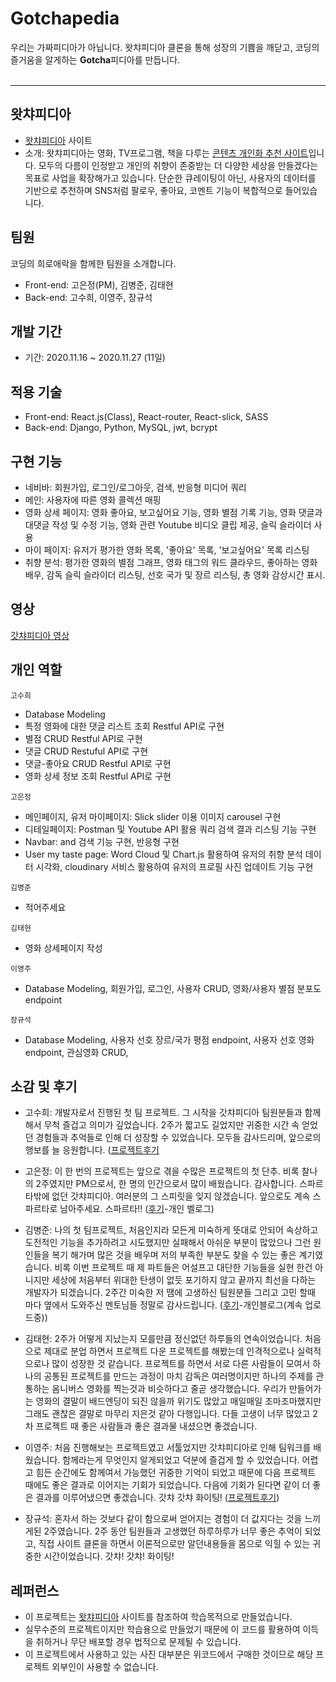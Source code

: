# Gotchapedia

우리는 가짜피디아가 아닙니다. 왓챠피디아 클론을 통해 성장의 기쁨을 깨닫고, 코딩의 즐거움을 알게하는 **Gotcha**피디아를 만듭니다.
<br><br>
 
---

## 왓챠피디아
- [왓챠피디아](https://pedia.watcha.com/ko-KR/) 사이트
- 소개: 왓챠피디아는 영화, TV프로그램, 책을 다루는 <u>콘텐츠 개인화 추천 사이트</u>입니다. 모두의 다름이 인정받고 개인의 취향이 존중받는 더 다양한 세상을 만들겠다는 목표로 사업을 확장해가고 있습니다. 단순한 큐레이팅이 아닌, 사용자의 데이터를 기반으로 추천하며 SNS처럼 팔로우, 좋아요, 코멘트 기능이 복합적으로 들어있습니다. 

## 팀원
코딩의 희로애락을 함께한 팀원을 소개합니다.
- Front-end: 고은정(PM), 김병준, 김태현
- Back-end: 고수희, 이영주, 장규석

## 개발 기간
- 기간: 2020.11.16 ~ 2020.11.27 (11일)

## 적용 기술
- Front-end: React.js(Class), React-router, React-slick, SASS
- Back-end: Django, Python, MySQL, jwt, bcrypt

## 구현 기능
- 네비바: 회원가입, 로그인/로그아웃, 검색, 반응형 미디어 쿼리
- 메인: 사용자에 따른 영화 콜렉션 매핑
- 영화 상세 페이지: 영화 좋아요, 보고싶어요 기능, 영화 별점 기록 기능, 영화 댓글과 대댓글 작성 및 수정 기능, 영화 관련 Youtube 비디오 클립 제공, 슬릭 슬라이더 사용
- 마이 페이지: 유저가 평가한 영화 목록, '좋아요' 목록, '보고싶어요' 목록 리스팅
- 취향 분석: 평가한 영화의 별점 그래프, 영화 태그의 워드 클라우드, 좋아하는 영화 배우, 감독 슬릭 슬라이더 리스팅, 선호 국가 및 장르 리스팅, 총 영화 감상시간 표시.

## 영상
[갓챠피디아 영상](https://youtu.be/ZEJkyEPUxqU)

## 개인 역할
`고수희`
- Database Modeling
- 특정 영화에 대한 댓글 리스트 조회 Restful API로 구현
- 별점 CRUD Restful API로 구현  
- 댓글 CRUD Restuful API로 구현
- 댓글-좋아요 CRUD Restful API로 구현 
- 영화 상세 정보 조회 Restful API로 구현

`고은정`
- 메인페이지, 유저 마이페이지: Slick slider 이용 이미지 carousel 구현
- 디테일페이지: Postman 및 Youtube API 활용 쿼리 검색 결과 리스팅 기능 구현
- Navbar: and 검색 기능 구현, 반응형 구현
- User my taste page: Word Cloud 및 Chart.js 활용하여 유저의 취향 분석 데이터 시각화, cloudinary 서비스 활용하여 유저의 프로필 사진 업데이트 기능 구현 

`김병준`
- 적어주세요

`김태현`
- 영화 상세페이지 작성

`이영주`
- Database Modeling, 회원가입, 로그인, 사용자 CRUD, 영화/사용자 별점 분포도 endpoint

`장규석`
- Database Modeling, 사용자 선호 장르/국가 평점 endpoint, 사용자 선호 영화 endpoint, 관심영화 CRUD,  

## 소감 및 후기
- 고수희: 개발자로서 진행된 첫 팀 프로젝트. 그 시작을 갓챠피디아 팀원분들과 함께해서 무척 즐겁고 의미가 깊었습니다. 2주가 짧고도 길었지만 귀중한 시간 속 얻었던 경험들과 추억들로 인해 더 성장할 수 있었습니다.
모두들 감사드리며, 앞으로의 행보를 늘 응원합니다.  ([프로젝트후기](https://suheego.github.io/projects/project-gotchapedia-review-1)

- 고은정: 이 한 번의 프로젝트는 앞으로 겪을 수많은 프로젝트의 첫 단추. 비록 찰나의 2주였지만 PM으로서, 한 명의 인간으로서 많이 배웠습니다. 감사합니다. 스파르타밖에 없던 갓챠피디아. 여러분의 그 스피릿을 잊지 않겠습니다. 앞으로도 계속 스파르타로 남아주세요. 스파르타!! ([후기](https://업로드후수정.com)-개인 벨로그)

- 김병준: 나의 첫 팀프로젝트, 처음인지라 모든게 미숙하게 뜻대로 안되어 속상하고 도전적인 기능을 추가하려고 시도했지만 실패해서 아쉬운 부분이 많았으나 그런 원인들을 복기 해가며 많은 것을 배우며 저의 부족한 부분도 찾을 수 있는 좋은 계기였습니다. 비록 이번 프로젝트 때 제 파트들은 어설프고 대단한 기능들을 실현 한건 아니지만 세상에 처음부터 위대한 탄생이 없듯 포기하지 않고 끝까지 최선을 다하는 개발자가 되겠습니다. 2주간 미숙한 저 땜에 고생하신 팀원분들 그리고 고민 할때 마다 옆에서 도와주신 멘토님들 정말로 감사드립니다. ([후기](https://velog.io/@kingdavid1108)-개인블로그(계속 업로드중)) 

- 김태현: 2주가 어떻게 지났는지 모를만큼 정신없던 하루들의 연속이었습니다. 처음으로 제대로 분업 하면서 프로젝트 다운 프로젝트를 해봤는데 인격적으로나 실력적으로나 많이 성장한 것 같습니다. 프로젝트를 하면서 서로 다른 사람들이 모여서 하나의 공통된 프로젝트를 만드는 과정이 마치 감독은 여러명이지만 하나의 주제를 관통하는 옴니버스 영화를 찍는것과 비슷하다고 줄곧 생각했습니다. 우리가 만들어가는 영화의 결말이 배드엔딩이 되진 않을까 위기도 많았고 매일매일 조마조마했지만 그래도 괜찮은 결말로 마무리 지은것 같아 다행입니다. 다들 고생이 너무 많았고 2차 프로젝트 때 좋은 사람들과 좋은 결과물 내셨으면 좋겠습니다.

- 이영주: 처음 진행해보는 프로젝트였고 서툴었지만 갓챠피디아로 인해 팀워크를 배웠습니다. 함께라는게 무엇인지 알게되었고 덕분에 즐겁게 할 수 있었습니다. 어렵고 힘든 순간에도 함께여서 가능했던 귀중한 기억이 되었고 때문에 다음 프로젝트 때에도 좋은 결과로 이어지는 기회가 되었습니다. 다음에 기회가 된다면 같이 더 좋은 결과를 이루어냈으면 좋겠습니다. 갓챠 갓챠 화이팅! ([프로젝트후기](https://velog.io/@yj-leee/1%EC%B0%A8-%ED%94%84%EB%A1%9C%EC%A0%9D%ED%8A%B8-%ED%9B%84%EA%B8%B0-%EC%9E%91%EC%84%B1-Gotchapidia-1))

- 장규석: 혼자서 하는 것보다 같이 함으로써 얻어지는 경험이 더 값지다는 것을 느끼게된 2주였습니다. 2주 동안 팀원들과 고생했던 하루하루가 너무 좋은 추억이 되었고, 직접 사이트 클론을 하면서 이론적으로만 알던내용들을 몸으로 익힐 수 있는 귀중한 시간이었습니다. 갓챠! 갓챠! 화이팅!

## 레퍼런스
- 이 프로젝트는 [왓챠피디아](https://pedia.watcha.com/ko-KR/) 사이트를 참조하여 학습목적으로 만들었습니다.
- 실무수준의 프로젝트이지만 학습용으로 만들었기 때문에 이 코드를 활용하여 이득을 취하거나 무단 배포할 경우 법적으로 문제될 수 있습니다.
- 이 프로젝트에서 사용하고 있는 사진 대부분은 위코드에서 구매한 것이므로 해당 프로젝트 외부인이 사용할 수 없습니다.
